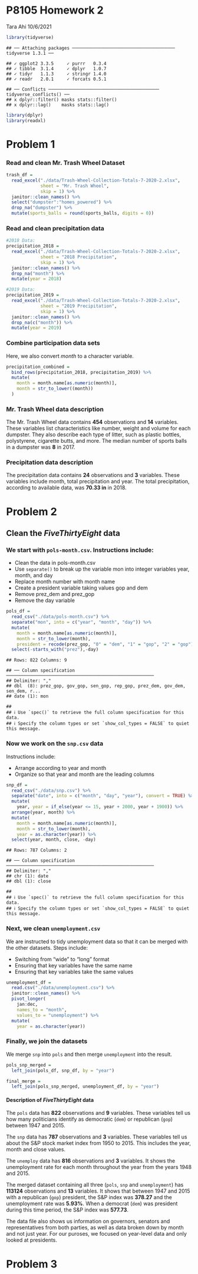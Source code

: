 P8105 Homework 2
================
Tara Ahi
10/6/2021

``` r
library(tidyverse)
```

    ## ── Attaching packages ─────────────────────────────────────── tidyverse 1.3.1 ──

    ## ✓ ggplot2 3.3.5     ✓ purrr   0.3.4
    ## ✓ tibble  3.1.4     ✓ dplyr   1.0.7
    ## ✓ tidyr   1.1.3     ✓ stringr 1.4.0
    ## ✓ readr   2.0.1     ✓ forcats 0.5.1

    ## ── Conflicts ────────────────────────────────────────── tidyverse_conflicts() ──
    ## x dplyr::filter() masks stats::filter()
    ## x dplyr::lag()    masks stats::lag()

``` r
library(dplyr)
library(readxl)
```

# Problem 1

### Read and clean Mr. Trash Wheel Dataset

``` r
trash_df = 
  read_excel("./data/Trash-Wheel-Collection-Totals-7-2020-2.xlsx",
             sheet = "Mr. Trash Wheel",
             skip = 1) %>% 
  janitor::clean_names() %>% 
  select("dumpster":"homes_powered") %>% 
  drop_na("dumpster") %>% 
  mutate(sports_balls = round(sports_balls, digits = 0))
```

### Read and clean precipitation data

``` r
#2018 Data:
precipitation_2018 =
  read_excel("./data/Trash-Wheel-Collection-Totals-7-2020-2.xlsx",
             sheet = "2018 Precipitation",
             skip = 1) %>% 
  janitor::clean_names() %>% 
  drop_na("month") %>% 
  mutate(year = 2018)

#2019 Data:
precipitation_2019 = 
  read_excel("./data/Trash-Wheel-Collection-Totals-7-2020-2.xlsx",
             sheet = "2019 Precipitation",
             skip = 1) %>% 
  janitor::clean_names() %>% 
  drop_na(c("month")) %>% 
  mutate(year = 2019)
```

### Combine participation data sets

Here, we also convert *month* to a character variable.

``` r
precipitation_combined =
  bind_rows(precipitation_2018, precipitation_2019) %>% 
  mutate(
    month = month.name[as.numeric(month)],
    month = str_to_lower((month))
  )
```

### Mr. Trash Wheel data description

The Mr. Trash Wheel data contains **454** observations and **14**
variables. These variables list characteristics like number, weight and
volume for each dumpster. They also describe each type of litter, such
as plastic bottles, polystyrene, cigarette butts, and more. The median
number of sports balls in a dumpster was **8** in 2017.

### Precipitation data description

The precipitation data contains **24** observations and **3** variables.
These variables include month, total precipitation and year. The total
precipitation, according to available data, was **70.33 in** in 2018.

# Problem 2

## Clean the *FiveThirtyEight* data

### We start with `pols-month.csv`. Instructions include:

-   Clean the data in pols-month.csv
-   Use `separate()` to break up the variable mon into integer variables
    year, month, and day
-   Replace month number with month name
-   Create a president variable taking values gop and dem
-   Remove prez\_dem and prez\_gop
-   Remove the day variable

``` r
pols_df = 
  read_csv("./data/pols-month.csv") %>% 
  separate("mon", into = c("year", "month", "day")) %>% 
  mutate(
    month = month.name[as.numeric(month)],
    month = str_to_lower(month),
    president = recode(prez_gop, "0" = "dem", "1" = "gop", "2" = "gop")) %>% 
  select(-starts_with("prez"),-day)
```

    ## Rows: 822 Columns: 9

    ## ── Column specification ────────────────────────────────────────────────────────
    ## Delimiter: ","
    ## dbl  (8): prez_gop, gov_gop, sen_gop, rep_gop, prez_dem, gov_dem, sen_dem, r...
    ## date (1): mon

    ## 
    ## ℹ Use `spec()` to retrieve the full column specification for this data.
    ## ℹ Specify the column types or set `show_col_types = FALSE` to quiet this message.

### Now we work on the `snp.csv` data

Instructions include:

-   Arrange according to year and month
-   Organize so that year and month are the leading columns

``` r
snp_df = 
  read_csv("./data/snp.csv") %>% 
  separate("date", into = c("month", "day", "year"), convert = TRUE) %>% 
  mutate(
    year, year = if_else(year <= 15, year + 2000, year + 1900)) %>% 
  arrange(year, month) %>% 
  mutate(
    month = month.name[as.numeric(month)],
    month = str_to_lower(month),
    year = as.character(year)) %>%
  select(year, month, close, -day)
```

    ## Rows: 787 Columns: 2

    ## ── Column specification ────────────────────────────────────────────────────────
    ## Delimiter: ","
    ## chr (1): date
    ## dbl (1): close

    ## 
    ## ℹ Use `spec()` to retrieve the full column specification for this data.
    ## ℹ Specify the column types or set `show_col_types = FALSE` to quiet this message.

### Next, we clean `unemployment.csv`

We are instructed to tidy unemployment data so that it can be merged
with the other datasets. Steps include:

-   Switching from “wide” to “long” format
-   Ensuring that key variables have the same name
-   Ensuring that key variables take the same values

``` r
unemployment_df = 
  read.csv("./data/unemployment.csv") %>% 
  janitor::clean_names() %>% 
  pivot_longer(
    jan:dec,
    names_to = "month",
    values_to = "unemployment") %>% 
  mutate(
    year = as.character(year))
```

### Finally, we join the datasets

We merge `snp` into `pols` and then merge `unemployment` into the
result.

``` r
pols_snp_merged = 
  left_join(pols_df, snp_df, by = "year")

final_merge = 
  left_join(pols_snp_merged, unemployment_df, by = "year")
```

#### Description of *FiveThirtyEight* data

The `pols` data has **822** observations and **9** variables. These
variables tell us how many politicians identify as democratic (`dem`) or
republican (`gop`) between 1947 and 2015.

The `snp` data has **787** observations and **3** variables. These
variables tell us about the S&P stock market index from 1950 to 2015.
This includes the year, month and close values.

The `unemploy` data has **816** observations and **3** variables. It
shows the unemployment rate for each month throughout the year from the
years 1948 and 2015.

The merged dataset containing all three (`pols`, `snp` and
`unemployment`) has **113124** observations and **13** variables. It
shows that between 1947 and 2015 with a republican (`gop`) president,
the S&P index was **378.27** and the unemployment rate was **5.93%**.
When a democrat (`dem`) was president during this time period, the S&P
index was **577.73**.

The data file also shows us information on governors, senators and
representatives from both parties, as well as data broken down by month
and not just year. For our puroses, we focused on year-level data and
only looked at presidents.

# Problem 3
